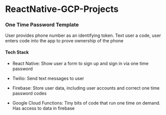 # ReactNative-GCP-Projects

### One Time Password Template

User provides phone number as an identifying token. Text user a code, user enters code into the app to prove ownership of the phone

#### Tech Stack

- React Native: Show user a form to sign up and sign in via one time password

- Twilio: Send text messages to user

- Firebase: Store user data, including user accounts and correct one time password codes

- Google Cloud Functions: Tiny bits of code that run one time on demand. Has access to data in firebase
